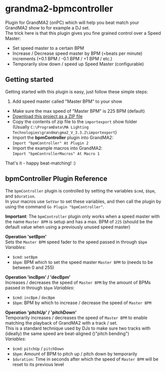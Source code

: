 # grandma2-bpmcontroller
Plugin for GrandMA2 (onPC) which will help you beat match your GrandMA2 show to for example a DJ set.  
The trick here is that this plugin gives you fine grained control over a Speed Master:  
* Set speed master to a certain BPM
* Increase / Decrease speed master by BPM (=beats per minute) increments (+0.1 BPM / -0.1 BPM / +1 BPM / etc.)
* Temporarily slow down / speed up Speed Master (configurable)

## Getting started
Getting started with this plugin is easy, just follow these simple steps:  
1. Add speed master called "Master BPM" to your show
* Make sure the max speed of "Master BPM" is 225 BPM (default)
* [Download this project as a ZIP file](https://github.com/aGuyNamedJonas/grandma2-bpm-controller/archive/master.zip)
* Copy the contents of zip file to the `importexport` show folder  
(Usually `C:\ProgramData\MA Lighting Technologies\grandma\gma2_V_3.3.2\importexport`)
* Import the **bpmController** plugin into GrandMA2:  
`Import "bpmController" At Plugin 2`
* Import the example macros into GrandMA2:  
`Import "bpmControllerMacros" At Macro 1`

That's it - happy beat-matching! :)

## bpmController Plugin Reference
The `bpmController` plugin is controlled by setting the variables `$cmd`, `$bpm`, and `$duration`.  
In your macros use `SetVar` to set these variables, and then call the plugin by using the command `Go Plugin "bpmController"`.  

**Important**: The `bpmController` plugin only works when a speed master with the name `Master BPM` is setup and has a max. BPM of `225` (should be the default value when using a previously unused speed master)  

**Operation 'setBpm'**  
Sets the `Master BPM` speed fader to the speed passed in through `$bpm`  
*Variables*:  
* `$cmd`: `setBpm`
* `$bpm`: BPM which to set the speed master `Master BPM` to (needs to be between 0 and 255)

**Operation 'incBpm' / 'decBpm'**  
Increases / decreases the speed of `Master BPM` by the amount of BPMs passed in through `$bpm`
*Variables*:  
* `$cmd`: `incBpm` / `decBpm`
* `$bpm`: BPM by which to increase / decrease the speed of `Master BPM`

**Operation 'pitchUp' / 'pitchDown'**  
Temporarily increases / decreases the speed of `Master BPM` to enable matching the playback of GrandMA2 with a track / set.  
This is a standard technique used by DJs to make sure two tracks with (ideally) the same speed are beat-aligned ()"pitch bending")  
*Variables*:  
* `$cmd`: `pitchUp` / `pitchDown`
* `$bpm`: Amount of BPM to pitch up / pitch down by temporarily
* `$duration`: Time in seconds after which the speed of `Master BPM` will be reset to its previous level
